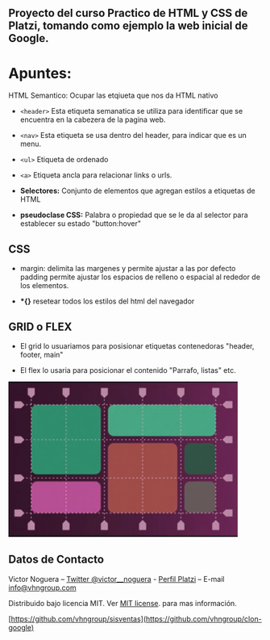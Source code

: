 ## Proyecto del curso Practico de HTML y CSS de Platzi, tomando como ejemplo la web inicial de Google.

# Apuntes:

HTML Semantico: Ocupar las etqiueta que nos da HTML nativo

- `<header>`
  Esta etiqueta semanatica se utiliza para identificar que se encuentra en la cabezera de la pagina web.
- `<nav>` Esta etiqueta se usa dentro del header, para indicar que es un menu.
- `<ul>` Etiqueta de ordenado
- `<a>` Etiqueta ancla para relacionar links o urls.
- **Selectores:** Conjunto de elementos que agregan estilos a etiquetas de HTML

- **pseudoclase CSS:** Palabra o propiedad que se le da al selector para establecer su estado "button:hover"

## CSS

- margin: delimita las margenes y permite ajustar a las por defecto
  padding permite ajustar los espacios de relleno o espacial al rededor de los elementos.

- **\*{}** resetear todos los estilos del html del navegador

## GRID o FLEX

- El grid lo usuariamos para posisionar etiquetas contenedoras "header, footer, main"

- El flex lo usaria para posicionar el contenido "Parrafo, listas" etc.

![VHNGROUP](https://github.com/vhngroup/clon-google/blob/master/images/Grid_y_flex.png)

## Datos de Contacto

Victor Noguera – [Twitter @victor\_\_noguera](https://twitter.com/victor__noguera) - [Perfil Platzi](https://platzi.com/@victor__noguera) – E-mail info@vhngroup.com

Distribuido bajo licencia MIT. Ver [MIT license](http://opensource.org/licenses/MIT). para mas información.

[https://github.com/vhngroup/sisventas](https://github.com/vhngroup/clon-google)
